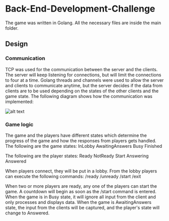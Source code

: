# Back-End-Development-Challenge

The game was written in Golang. All the necessary files are inside the main folder.

## Design

### Communication

TCP was used for the communication between the server and the clients. The server will keep listening for connections, but will limit the connections to four at a time. Golang threads and channels were used to allow the server and clients to communicate anytime, but the server decides if the data from clients are to be used depending on the states of the other clients and the game state. The following diagram shows how the communication was implemented:

![alt text](https://github.com/tianstols/Back-End-Development-Challenge/img/Communication.png)

###  Game logic

The game and the players have different states which determine the progress of the game and how the responses from players gets handled. The following are the game states:
InLobby
AwaitingAnswers
Busy
Finished

The following are the player states:
Ready
NotReady
Start
Answering
Answered

When players connect, they will be put in a lobby. From the lobby players can execute the following commands:
/ready
/unready
/start
/exit

When two or more players are ready, any one of the players can start the game. A countdown will begin as soon as the /start command is entered. When the game is in Busy state, it will ignore all input from the client and only processes and displays data. When the game is AwaitingAnswers state, the input from the clients will be captured, and the player's state will change to Answered.